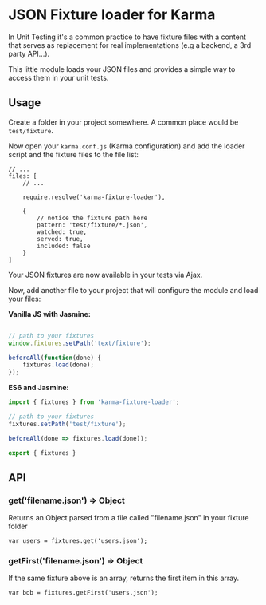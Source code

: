 # JSON Fixture loader for Karma

In Unit Testing it's a common practice to have fixture files with a content that serves as replacement for real implementations (e.g a backend, a 3rd party API...).

This little module loads your JSON files and provides a simple way to access them in your unit tests.

## Usage

Create a folder in your project somewhere. A common place would be `test/fixture`.

Now open your `karma.conf.js` (Karma configuration) and add the loader script and the fixture files to the file list:

```
// ...
files: [
    // ...

    require.resolve('karma-fixture-loader'),

    {
        // notice the fixture path here
        pattern: 'test/fixture/*.json',
        watched: true,
        served: true,
        included: false
    }
]

```

Your JSON fixtures are now available in your tests via Ajax.

Now, add another file to your project that will configure the module and load your files:

__Vanilla JS with Jasmine:__

```js

// path to your fixtures
window.fixtures.setPath('text/fixture');

beforeAll(function(done) {
    fixtures.load(done);
});

```

__ES6 and Jasmine:__

```js
import { fixtures } from 'karma-fixture-loader';

// path to your fixtures
fixtures.setPath('test/fixture');

beforeAll(done => fixtures.load(done));

export { fixtures }
```

## API

### get('filename.json') => Object

Returns an Object parsed from a file called "filename.json" in your fixture folder

```
var users = fixtures.get('users.json');
```

### getFirst('filename.json') => Object

If the same fixture above is an array, returns the first item in this array.

```
var bob = fixtures.getFirst('users.json');
```

